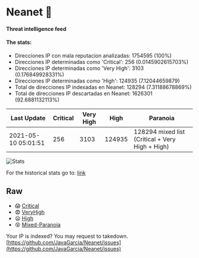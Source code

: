 # Neanet :hocho:
#### Threat intelligence feed
#### The stats:

- Direcciones IP con mala reputacion analizadas: 1754595 (100%)
- Direcciones IP determinadas como 'Critical':  256 (0.0145902615703%)
- Direcciones IP determinadas como 'Very High':  3103 (0.176849928331%)
- Direcciones IP determinadas como 'High':  124935 (7.12044659879)
- Total de direcciones IP indexadas en Neanet:  128294 (7.31188678869%)
- Total de direcciones IP descartadas en Neanet:  1626301 (92.6881132113%)

| Last Update | Critical | Very High | High | Paranoia |
| --- | --- | --- | --- | --- |
| 2021-05-10 05:01:51 | 256 | 3103 | 124935 | 128294 mixed list (Critical + Very High + High)|

![Stats](https://docs.google.com/spreadsheets/d/e/2PACX-1vSnaNMIXVabIpDJjufMlzH7poXnshF3mgd8Is1g9ytUEzVsP5my4Trn8f-xkoLLQ38xpL3HtmUexLo6/pubchart?oid=501124687&format=image)

For the historical stats go to: [link](/stats.csv)
## Raw
- :scream: [Critical](https://raw.githubusercontent.com/JavaGarcia/Neanet/master/blacklists/neanet_critical.txt)
- :fearful: [VeryHigh](https://raw.githubusercontent.com/JavaGarcia/Neanet/master/blacklists/neanet_veryHigh.txtt)
- :frowning: [High](https://raw.githubusercontent.com/JavaGarcia/Neanet/master/blacklists/neanet_high.txt)
- :dizzy_face: [Mixed-Paranoia](https://raw.githubusercontent.com/JavaGarcia/Neanet/master/blacklists/neanet_all.txt)


Your IP is indexed? You may request to takedown. [https://github.com/JavaGarcia/Neanet/issues](https://github.com/JavaGarcia/Neanet/issues)

















































































































































































































































































































































































































































































































































































































































































































































































































































































































































































































































































































































































































































































































































































































































































































































































































































































































































































































































































































































































































































































































































































































































































































































































































































































































































































































































































































































































































































































































































































































































































































































































































































































































































































































































































































































































































































































































































































































































































































































































































































































































































































































































































































































































































































































































































































































































































































































































































































































































































































































































































































































































































































































































































































































































































































































































































































































































































































































































































































































































































































































































































































































































































































































































































































